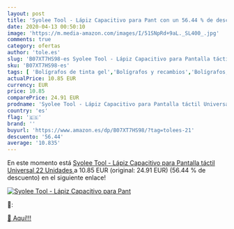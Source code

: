 ```yaml
---
layout: post
title: 'Syolee Tool - Lápiz Capacitivo para Pant con un 56.44 % de descuento'
date: 2020-04-13 00:50:10
image: 'https://m.media-amazon.com/images/I/51SNpRd+9aL._SL400_.jpg'
comments: true
category: ofertas
author: 'tole.es'
slug: 'B07XT7HS98-es Syolee Tool - Lápiz Capacitivo para Pantalla táctil...'
sku: 'B07XT7HS98-es'
tags: [ 'Bolígrafos de tinta gel','Bolígrafos y recambios','Bolígrafos, lápices y útiles de escritura','Oficina y papelería','Recambios para bolígrafos y plumas','lápiz', ]
actualPrice: 10.85 EUR
currency: EUR
price: 10.85
comparePrice: 24.91 EUR
prodname: 'Syolee Tool - Lápiz Capacitivo para Pantalla táctil Universal  22 Unidades '
country: 'es'
flag: '🇪🇸'
brand: ''
buyurl: 'https://www.amazon.es/dp/B07XT7HS98/?tag=tolees-21'
descuento: '56.44'
average: '10.835'
---
```


En este momento está [Syolee Tool - Lápiz Capacitivo para Pantalla táctil Universal  22 Unidades ](https://www.amazon.es/dp/B07XT7HS98/?tag=tolees-21) a 10.85 EUR (original: 24.91 EUR) (56.44 %  de descuento) en el siguiente enlace!

[![Syolee Tool - Lápiz Capacitivo para Pant](https://m.media-amazon.com/images/I/51SNpRd+9aL._SL400_.jpg)](https://www.amazon.es/dp/B07XT7HS98/?tag=tolees-21)

🔎:


[🛒 Aquí!!!](https://www.amazon.es/dp/B07XT7HS98/?tag=tolees-21)
